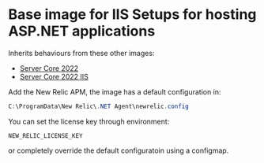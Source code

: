 # Base image for IIS Setups for hosting ASP.NET applications

Inherits behaviours from these other images:

* [Server Core 2022](../servercore2022/readme.md) 
* [Server Core 2022 IIS](../servercore2022iis/readme.md) 

Add the New Relic APM, the image has a default configuration in:

```powershell
C:\ProgramData\New Relic\.NET Agent\newrelic.config
```

You can set the license key through environment:

```
NEW_RELIC_LICENSE_KEY
```

or completely override the default configuratoin using a configmap.

